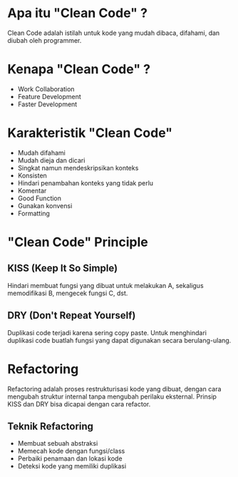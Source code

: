# Apa itu "Clean Code" ?
Clean Code adalah istilah untuk kode yang mudah dibaca, difahami, dan diubah oleh programmer.

# Kenapa "Clean Code" ?
- Work Collaboration
- Feature Development
- Faster Development

# Karakteristik "Clean Code"
- Mudah difahami
- Mudah dieja dan dicari
- Singkat namun mendeskripsikan konteks
- Konsisten
- Hindari penambahan konteks yang tidak perlu 
- Komentar
- Good Function 
- Gunakan konvensi
- Formatting

# "Clean Code" Principle 
## KISS (Keep It So Simple)
Hindari membuat fungsi yang dibuat untuk melakukan A, sekaligus memodifikasi B, mengecek fungsi C, dst.
## DRY (Don't Repeat Yourself)
Duplikasi code terjadi karena sering copy paste. Untuk menghindari duplikasi code buatlah fungsi yang dapat digunakan secara berulang-ulang.

# Refactoring
Refactoring adalah proses restrukturisasi kode yang dibuat, dengan cara mengubah struktur internal tanpa mengubah perilaku eksternal. Prinsip KISS dan DRY bisa dicapai dengan cara refactor.
## Teknik Refactoring
- Membuat sebuah abstraksi
- Memecah kode dengan fungsi/class
- Perbaiki penamaan dan lokasi kode
- Deteksi kode yang memiliki duplikasi